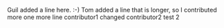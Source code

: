 Guil added a line here. :-) 
Tom added a line that is longer, so I contributed more
one more line
contributor1 changed
contributor2
test
2
